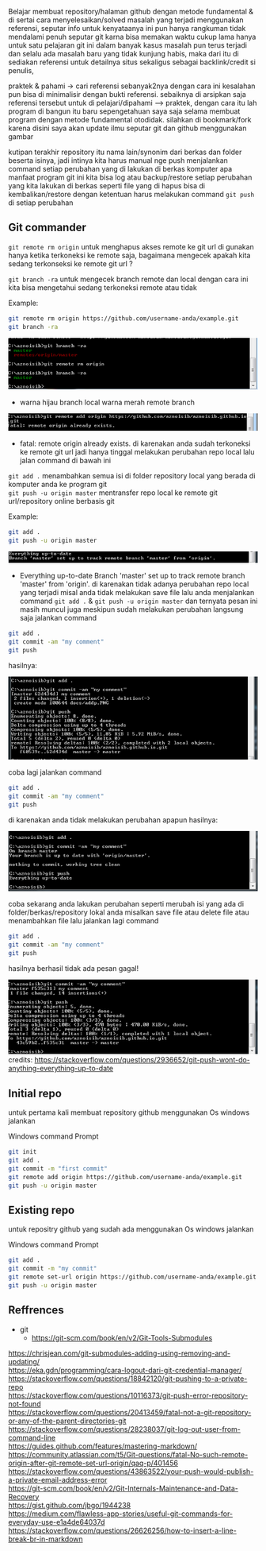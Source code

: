 Belajar membuat repository/halaman github dengan metode fundamental  & di sertai cara menyelesaikan/solved masalah yang terjadi menggunakan referensi, seputar info untuk kenyataanya ini pun hanya rangkuman tidak mendalami penuh seputar git karna bisa memakan waktu cukup lama hanya untuk satu pelajaran git ini dalam banyak kasus masalah pun terus terjadi dan selalu ada masalah baru yang tidak kunjung habis, maka dari itu di sediakan referensi untuk detailnya situs sekaligus sebagai backlink/credit si penulis,

 praktek & pahami -> cari referensi sebanyak2nya dengan cara ini kesalahan pun bisa di minimalisir dengan bukti referensi. sebaiknya di arsipkan saja referensi tersebut untuk di pelajari/dipahami --> praktek, dengan cara itu lah program di bangun itu baru sepengetahuan saya saja selama membuat program dengan metode fundamental otodidak. silahkan di bookmark/fork karena disini saya akan update ilmu seputar git dan github menggunakan gambar

 kutipan terakhir repository itu nama lain/synonim dari berkas dan folder beserta isinya, jadi intinya kita harus manual nge push menjalankan command setiap perubahan yang di lakukan di berkas komputer 
apa manfaat program git ini kita bisa log atau backup/restore setiap perubahan yang kita lakukan di berkas seperti file yang di hapus bisa di kembalikan/restore dengan ketentuan harus melakukan command `git push` di setiap perubahan 

## Git commander

`git remote rm origin` untuk menghapus akses remote ke git url di gunakan hanya ketika terkoneksi ke remote saja, bagaimana mengecek apakah kita sedang terkonseksi ke remote git url ?

`git branch -ra` untuk mengecek branch remote dan local dengan cara ini kita bisa mengetahui sedang terkoneksi remote atau tidak

Example:
```bash
git remote rm origin https://github.com/username-anda/example.git
git branch -ra
```

![Image](https://raw.githubusercontent.com/aznoisib/aznoisib.github.io/refs/heads/master/docs/images/removeremote.PNG)

* warna hijau branch local warna merah remote branch

![Image](https://raw.githubusercontent.com/aznoisib/aznoisib.github.io/refs/heads/master/docs/images/existingremote.PNG)

* fatal: remote origin already exists. di karenakan anda sudah terkoneksi ke remote git url jadi hanya tinggal melakukan perubahan repo local lalu jalan command di bawah ini

`git add .` menambahkan semua isi di folder repository local yang berada di komputer anda ke program git   
`git push -u origin master` mentransfer repo local ke remote git url/repository online berbasis git

Example:
```bash
git add .
git push -u origin master
```




![Image](https://raw.githubusercontent.com/aznoisib/aznoisib.github.io/refs/heads/master/docs/images/nochange.PNG)

* Everything up-to-date
Branch 'master' set up to track remote branch 'master' from 'origin'.
di karenakan tidak adanya perubahan repo local yang terjadi misal anda tidak melakukan save file lalu anda menjalankan command `git add .` & `git push -u origin master`  dan ternyata pesan ini masih muncul juga meskipun sudah melakukan perubahan langsung saja jalankan command

```bash
git add .
git commit -am "my comment"
git push
```

hasilnya:

![Image](https://raw.githubusercontent.com/aznoisib/aznoisib.github.io/master/docs/images/adds.PNG)

coba lagi jalankan command 

```bash
git add .
git commit -am "my comment"
git push
```

di karenakan anda tidak melakukan perubahan apapun hasilnya:

![Image](https://raw.githubusercontent.com/aznoisib/aznoisib.github.io/master/docs/images/addr.PNG)

coba sekarang anda lakukan perubahan seperti merubah isi yang ada di folder/berkas/repository lokal anda
misalkan save file atau delete file atau menambahkan file lalu jalankan lagi command


```bash
git add .
git commit -am "my comment"
git push
```

hasilnya berhasil tidak ada pesan gagal!

![Image](https://raw.githubusercontent.com/aznoisib/aznoisib.github.io/master/docs/images/addsc.PNG)  
credits: https://stackoverflow.com/questions/2936652/git-push-wont-do-anything-everything-up-to-date


## Initial repo

untuk pertama kali membuat repository github menggunakan Os windows jalankan

Windows command Prompt

```bash
git init 
git add .
git commit -m "first commit" 
git remote add origin https://github.com/username-anda/example.git
git push -u origin master
```

## Existing repo

untuk repositry github yang sudah ada menggunakan Os windows jalankan

Windows command Prompt

```bash
git add .
git commit -m "my commit"
git remote set-url origin https://github.com/username-anda/example.git
git push -u origin master
```

## Reffrences
- git
  - https://git-scm.com/book/en/v2/Git-Tools-Submodules
 

https://chrisjean.com/git-submodules-adding-using-removing-and-updating/  
https://eka.gdn/programming/cara-logout-dari-git-credential-manager/  
https://stackoverflow.com/questions/18842120/git-pushing-to-a-private-repo  
https://stackoverflow.com/questions/10116373/git-push-error-repository-not-found  
https://stackoverflow.com/questions/20413459/fatal-not-a-git-repository-or-any-of-the-parent-directories-git  
https://stackoverflow.com/questions/28238037/git-log-out-user-from-command-line  
https://guides.github.com/features/mastering-markdown/  
https://community.atlassian.com/t5/Git-questions/fatal-No-such-remote-origin-after-git-remote-set-url-origin/qaq-p/401456  
https://stackoverflow.com/questions/43863522/your-push-would-publish-a-private-email-address-error  
https://git-scm.com/book/en/v2/Git-Internals-Maintenance-and-Data-Recovery  
https://gist.github.com/jbgo/1944238  
https://medium.com/flawless-app-stories/useful-git-commands-for-everyday-use-e1a4de64037d  
https://stackoverflow.com/questions/26626256/how-to-insert-a-line-break-br-in-markdown
